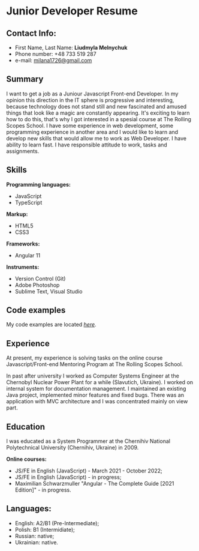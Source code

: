 # Junior Developer Resume
## Contact Info:
* First Name, Last Name: **Liudmyla Melnychuk**
* Phone number: +48 733 519 287
* e-mail: milana1726@gmail.com
## Summary
I want to get a job as a Juniour Javascript Front-end Developer. In my opinion this direction in the IT sphere is progressive and interesting, because technology does not stand still and new fascinated and amused things that look like a magic are constantly appearing. It's exciting to learn how to do this, that's why I got interested in a spesial course at The Rolling Scopes School. I have some experience in web development, some programming experience in another area and I would like to learn and develop new skills that would allow me to work as Web Developer. I have ability to learn fast. I have responsible attitude to work, tasks and assignments.
## Skills
**Programming languages:**
* JavaScript
* TypeScript

**Markup:**
* HTML5
* CSS3

**Frameworks:**
* Angular 11

**Instruments:**
* Version Control (Git)
* Adobe Photoshop
* Sublime Text, Visual Studio
## Code examples
My code examples are located *[here](https://github.com/milana1726/)*.
## Experience
At present, my experience is solving tasks on the online course Javascript/Front-end Mentoring Program at The Rolling Scopes School. 

In past after university I worked as Computer Systems Engineer at the Chernobyl Nuclear Power Plant for a while (Slavutich, Ukraine). I worked on internal system for documentation management. I maintained an existing Java project, implemented minor features and fixed bugs. There was an application with MVC architecture and I was concentrated mainly on view part.
## Education
I was educated as a System Programmer at the Chernihiv National Polytechnical University (Chernihiv, Ukraine) in 2009. 

**Online courses:**
* JS/FE in English (JavaScript) - March 2021 - October 2022;
* JS/FE in English (JavaScript) - in progress;
* Maximilian Schwarzmuller "Angular - The Complete Guide [2021 Edition]" - in progress.

## Languages:
* English: A2/B1 (Pre-Intermediate);
* Polish: B1 (Intermidiate);
* Russian: native;
* Ukrainian: native.

